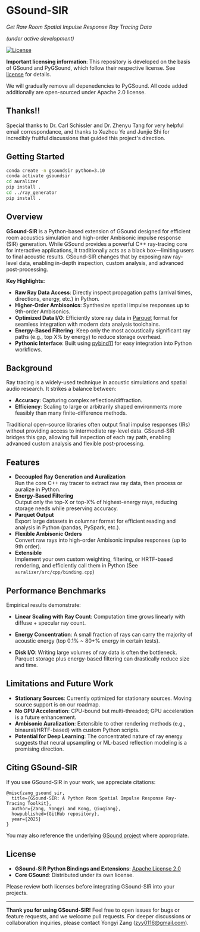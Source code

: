 # GSound-SIR 
*Get Raw Room Spatial Impulse Response Ray Tracing Data*

*(under active development)*

[![License](https://img.shields.io/badge/License-Apache_2.0-blue.svg)](LICENSE)


**Important licensing information**: This repository is developed on the basis of GSound and PyGSound, which follow their respective license. See [license](https://github.com/GAMMA-UMD/pygsound/tree/master?tab=License-1-ov-file) for details.

We will gradually remove all depenedencies to PyGSound. All code added additionally are open-sourced under Apache 2.0 license.

## Thanks!!
Special thanks to Dr. Carl Schissler and Dr. Zhenyu Tang for very helpful email correspondance, and thanks to Xuzhou Ye and Junjie Shi for incredibly fruitful discussions that guided this project's direction.

## Getting Started
```bash
conda create -n gsoundsir python=3.10
conda activate gsoundsir
cd auralizer
pip install .
cd ../ray_generator
pip install .
```

## Overview
**GSound-SIR** is a Python-based extension of GSound designed for efficient room acoustics simulation and high-order Ambisonic impulse response (SIR) generation. While GSound provides a powerful C++ ray-tracing core for interactive applications, it traditionally acts as a black box—limiting users to final acoustic results. GSound-SIR changes that by exposing raw ray-level data, enabling in-depth inspection, custom analysis, and advanced post-processing.

**Key Highlights:**
- **Raw Ray Data Access**: Directly inspect propagation paths (arrival times, directions, energy, etc.) in Python.
- **Higher-Order Ambisonics**: Synthesize spatial impulse responses up to 9th-order Ambisonics.
- **Optimized Data I/O**: Efficiently store ray data in [Parquet](https://parquet.apache.org/) format for seamless integration with modern data analysis toolchains.
- **Energy-Based Filtering**: Keep only the most acoustically significant ray paths (e.g., top X\% by energy) to reduce storage overhead.
- **Pythonic Interface**: Built using [pybind11](https://github.com/pybind/pybind11) for easy integration into Python workflows.


## Background
Ray tracing is a widely-used technique in acoustic simulations and spatial audio research. It strikes a balance between:
- **Accuracy**: Capturing complex reflection/diffraction.
- **Efficiency**: Scaling to large or arbitrarily shaped environments more feasibly than many finite-difference methods.

Traditional open-source libraries often output final impulse responses (IRs) without providing access to intermediate ray-level data. GSound-SIR bridges this gap, allowing full inspection of each ray path, enabling advanced custom analysis and flexible post-processing.

## Features
- **Decoupled Ray Generation and Auralization**  
  Run the core C++ ray tracer to extract raw ray data, then process or auralize in Python.
- **Energy-Based Filtering**  
  Output only the top-X or top-X\% of highest-energy rays, reducing storage needs while preserving accuracy.
- **Parquet Output**  
  Export large datasets in columnar format for efficient reading and analysis in Python (pandas, PySpark, etc.).
- **Flexible Ambisonic Orders**  
  Convert raw rays into high-order Ambisonic impulse responses (up to 9th order). 
- **Extensible**  
  Implement your own custom weighting, filtering, or HRTF-based rendering, and efficiently call them in Python (See `auralizer/src/cpp/binding.cpp`)
   
## Performance Benchmarks
Empirical results demonstrate:
- **Linear Scaling with Ray Count**: Computation time grows linearly with diffuse + specular ray count.

- **Energy Concentration**: A small fraction of rays can carry the majority of acoustic energy (top 0.1% ~ 80+% energy in certain tests).
- **Disk I/O**: Writing large volumes of ray data is often the bottleneck. Parquet storage plus energy-based filtering can drastically reduce size and time.

## Limitations and Future Work
- **Stationary Sources**: Currently optimized for stationary sources. Moving source support is on our roadmap.
- **No GPU Acceleration**: CPU-bound but multi-threaded; GPU acceleration is a future enhancement.
- **Ambisonic Auralization**: Extensible to other rendering methods (e.g., binaural/HRTF-based) with custom Python scripts.
- **Potential for Deep Learning**: The concentrated nature of ray energy suggests that neural upsampling or ML-based reflection modeling is a promising direction.

## Citing GSound-SIR
If you use GSound-SIR in your work, we appreciate citations:

```
@misc{zang_gsound_sir,
  title={GSound-SIR: A Python Room Spatial Impulse Response Ray-Tracing Toolkit},
  author={Zang, Yongyi and Kong, Qiuqiang},
  howpublished={GitHub repository},
  year={2025}
}
```

You may also reference the underlying [GSound project](https://github.com/jackpesch/gsound) where appropriate.

## License
- **GSound-SIR Python Bindings and Extensions**: [Apache License 2.0](LICENSE)
- **Core GSound**: Distributed under its own license.

Please review both licenses before integrating GSound-SIR into your projects.

---

**Thank you for using GSound-SIR!** Feel free to open issues for bugs or feature requests, and we welcome pull requests. For deeper discussions or collaboration inquiries, please contact Yongyi Zang (zyy0116@gmail.com).
